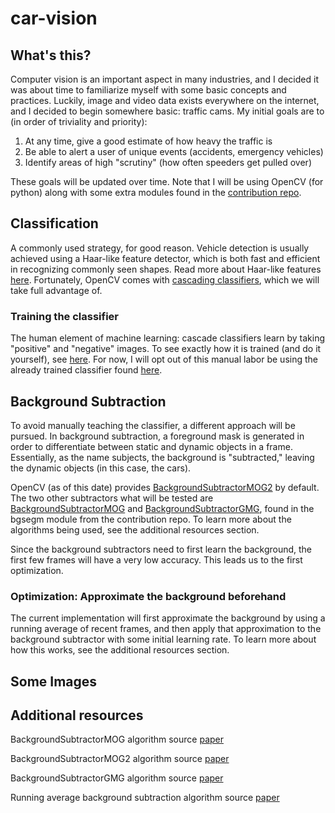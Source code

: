 # car-vision
## What's this?
Computer vision is an important aspect in many industries, and I decided it was about time to familiarize myself with some basic concepts and practices. Luckily, image and video data exists everywhere on the internet, and I decided to begin somewhere basic: traffic cams. My initial goals are to (in order of triviality and priority):

1. At any time, give a good estimate of how heavy the traffic is
2. Be able to alert a user of unique events (accidents, emergency vehicles)
3. Identify areas of high "scrutiny" (how often speeders get pulled over)

These goals will be updated over time. Note that I will be using OpenCV (for python) along with some extra modules found in the [contribution repo](https://github.com/opencv/opencv_contrib).

## Classification
A commonly used strategy, for good reason. Vehicle detection is usually achieved using a Haar-like feature detector, which is both fast and efficient in recognizing commonly seen shapes. Read more about Haar-like features [here](https://en.wikipedia.org/wiki/Haar-like_features). Fortunately, OpenCV comes with [cascading classifiers](http://docs.opencv.org/2.4/modules/objdetect/doc/cascade_classification.html), which we will take full advantage of.

### Training the classifier
The human element of machine learning: cascade classifiers learn by taking "positive" and "negative" images. To see exactly how it is trained (and do it yourself), see [here](https://github.com/mrnugget/opencv-haar-classifier-training). For now, I will opt out of this manual labor be using the already trained classifier found [here](https://github.com/andrewssobral/vehicle_detection_haarcascades).

## Background Subtraction
To avoid manually teaching the classifier, a different approach will be pursued. In background subtraction, a foreground mask is generated in order to differentiate between static and dynamic objects in a frame. Essentially, as the name subjects, the background is "subtracted," leaving the dynamic objects (in this case, the cars). 


OpenCV (as of this date) provides [BackgroundSubtractorMOG2](http://docs.opencv.org/2.4/modules/video/doc/motion_analysis_and_object_tracking.html?highlight=backgroundsubtractorMOG2#backgroundsubtractormog2) by default. The two other subtractors what will be tested are [BackgroundSubtractorMOG](http://docs.opencv.org/2.4/modules/video/doc/motion_analysis_and_object_tracking.html?highlight=backgroundsubtractorMOG#backgroundsubtractormog) and [BackgroundSubtractorGMG](http://docs.opencv.org/ref/2.4/d8/d43/classcv_1_1BackgroundSubtractorGMG.html), found in the bgsegm module from the contribution repo. To learn more about the algorithms being used, see the additional resources section.


Since the background subtractors need to first learn the background, the first few frames will have a very low accuracy. This leads us to the first optimization.

### Optimization: Approximate the background beforehand
The current implementation will first approximate the background by using a running average of recent frames, and then apply that approximation to the background subtractor with some initial learning rate. To learn more about how this works, see the additional resources section.

## Some Images

## Additional resources
BackgroundSubtractorMOG algorithm source [paper](http://personal.ee.surrey.ac.uk/Personal/R.Bowden/publications/avbs01/avbs01.pdf)

BackgroundSubtractorMOG2 algorithm source [paper](http://www.zoranz.net/Publications/zivkovic2004ICPR.pdf)

BackgroundSubtractorGMG algorithm source [paper](http://goldberg.berkeley.edu/pubs/acc-2012-visual-tracking-final.pdf)

Running average background subtraction algorithm source [paper](https://pdfs.semanticscholar.org/db2e/6623c8c0f42e29baf066f4499015c8397dae.pdf)
